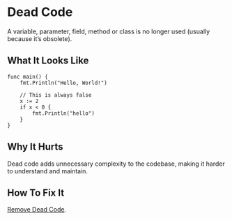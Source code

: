 # Dead Code

A variable, parameter, field, method or class is no longer used (usually because it’s obsolete).

## What It Looks Like

```
func main() {
    fmt.Println("Hello, World!")

    // This is always false
    x := 2
    if x < 0 {
        fmt.Println("hello")
    }
}
```

## Why It Hurts

Dead code adds unnecessary complexity to the codebase, making it harder to understand and maintain.


## How To Fix It

[Remove Dead Code](.././../refactorings/remove-dead-code.md).

